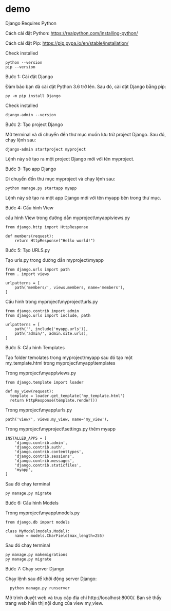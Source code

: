 # demo
Django Requires Python

  Cách cài đặt Python: https://realpython.com/installing-python/
  
  Cách cài đặt Pip: https://pip.pypa.io/en/stable/installation/
  
  Check installed
  
    python --version
    pip --version

Bước 1: Cài đặt Django

  Đảm bảo bạn đã cài đặt Python 3.6 trở lên. Sau đó, cài đặt Django bằng pip:

    py -m pip install Django

  Check installed

    django-admin --version

Bước 2: Tạo project Django

  Mở terminal và di chuyển đến thư mục muốn lưu trữ project Django. Sau đó, chạy lệnh sau:

    django-admin startproject myproject

  Lệnh này sẽ tạo ra một project Django mới với tên myproject.

Bước 3: Tạo app Django

  Di chuyển đến thư mục myproject và chạy lệnh sau:

    python manage.py startapp myapp

  Lệnh này sẽ tạo ra một app Django mới với tên myapp bên trong thư mục.

Bước 4: Cấu hình View

  cấu hình View trong đường dẫn myproject\myapp\views.py

    from django.http import HttpResponse

    def members(request):
        return HttpResponse("Hello world!")

Bước 5: Tạo URLS.py

  Tạo urls.py trong đường dẫn myproject\myapp

    from django.urls import path
    from . import views

    urlpatterns = [
        path('members/', views.members, name='members'),
    ]

  Cấu hình trong myproject\myproject\urls.py

    from django.contrib import admin
    from django.urls import include, path

    urlpatterns = [
        path('', include('myapp.urls')),
        path('admin/', admin.site.urls),
    ]

Bước 5: Cấu hình Templates

  Tạo folder temolates trong myproject\myapp sau đó tạo một my_template.html trong myproject\myapp\templates

  Trong myproject\myapp\views.py 

    from django.template import loader

    def my_view(request):
      template = loader.get_template('my_template.html')
      return HttpResponse(template.render())

  Trong myproject\myapp\urls.py

    path('view/', views.my_view, name='my_view'),
  
  Trong myproject\myproject\settings.py thêm myapp

    INSTALLED_APPS = [
        'django.contrib.admin',
        'django.contrib.auth',
        'django.contrib.contenttypes',
        'django.contrib.sessions',
        'django.contrib.messages',
        'django.contrib.staticfiles',
        'myapp',
    ]

  Sau đó chạy terminal 

    py manage.py migrate

Bước 6: Cấu hình Models

  Trong myproject\myapp\models.py

    from django.db import models

    class MyModel(models.Model):
        name = models.CharField(max_length=255)
    
  Sau đó chạy terminal 
    
    py manage.py makemigrations
    py manage.py migrate

Bước 7: Chạy server Django

  Chạy lệnh sau để khởi động server Django:
     
      python manage.py runserver
      
  Mở trình duyệt web và truy cập địa chỉ http://localhost:8000/. Bạn sẽ thấy trang web hiển thị nội dung của view my_view.
